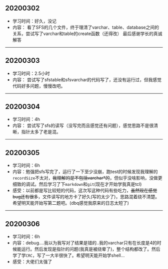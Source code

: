 ## 20200302
- 学习时间：好久，没记
- 内容：
看了SFS的几个文件，终于理清了varchar、table、database之间的关系，尝试写了varchar和table的create函数（还得改）
最后感谢学长的真诚解答
---
## 20200303
- 学习时间：2.5小时
- 内容：
尝试写了sfstable和sfsvarchar的代码写了，还没有运行过，但我感觉代码好多问题，慢慢改吧。
---
## 20200304
- 学习时间：4h
- 内容：
尝试写了sfs的读写（没写完而且感觉还有问题），感觉思路不是很清晰，指针太多了老是混。
---
## 20200305
- 学习时间：6h
- 内容：勉强把sfs写完了，运行了一下至少没崩，跑test的时候发现我理解的`recordSize`不太对，~~我理解的是不包括varchar*的~~，但似乎没啥影响，没做更细致的调试。然后学习了下`markdown`和`git`(现在才开始学我真是tcl)
- 感受：以前都是写比较短的代码，这次写这种代码有些吃力，~~虽然现在感觉bug还有很多~~，文件读写的地方卡了好久(写的太少了)，思路混着绕不清楚。希望明天能开始写第二题吧。(dbq感觉我原来的日志太短了)
---
## 20200306
- 学习时间：6h
- 内容：debug....我以为我写对了结果是错的..我的varchar只有在长度是4的时候能运行。然后发现是指针的问题(我真是被绕晕了)，整个结构都改了。然后学了学`CRC`，写了一大半很快了。希望明天能开始学shell...
- 感受：大佬们太强了
